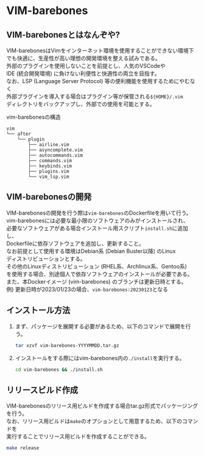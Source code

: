 # VIM-barebones

## VIM-barebonesとはなんぞや?
VIM-barebonesはVimをインターネット環境を使用することができない環境下 \
でも快適に、生産性が高い理想の開発環境を整える試みである。 \
外部のプラグインを使用しないことを前提とし、人気のVSCodeや \
IDE (統合開発環境) に負けない利便性と快適性の両立を目指す。 \
なお、LSP (Language Server Protocol) 等の便利機能を使用するためにやむなく \
外部プラグインを導入する場合はプラグイン等が保管される`${HOME}/.vim` \
ディレクトリをバックアップし、外部での使用を可能とする。

vim-barebonesの構造
```
vim
└── after
    └── plugin
        ├── airline.vim
        ├── asyncomplete.vim
        ├── autocommands.vim
        ├── commands.vim
        ├── keybinds.vim
        ├── plugins.vim
        └── vim_lsp.vim
```

## VIM-barebonesの開発
VIM-barebonesの開発を行う際は`vim-barebones`のDockerfileを用いて行う。 \
vim-barebonesには必要な最小限のソフトウェアのみがインストールされ、 \
必要なソフトウェアがある場合インストール用スクリプト`install.sh`に追加し、 \
Dockerfileに依存ソフトウェアを追加し、更新すること。 \
なお前提として使用する環境はDebian系 (Debian Buster以降) のLinux \
ディストリビューションとする。 \
その他のLinuxディストリビューション (RHEL系、Archlinux系、Gentoo系) \
を使用する場合、別途個人で依存ソフトウェアのインストールが必要である。 \
また、本Dockerイメージ (vim-barebones) のブランチは更新日時とする。 \
    例) 更新日時が2023/01/23の場合、`vim-barebones:20230123`となる

## インストール方法
1. まず、パッケージを展開する必要があるため、以下のコマンドで展開を行う。
    ``` bash
    tar xzvf vim-barebones-YYYYMMDD.tar.gz
    ```
2. インストールをする際にはvim-barebones内の`./install`を実行する。
    ``` bash
    cd vim-barebones && ./install.sh
    ```

## リリースビルド作成
VIM-barebonesのリリース用ビルドを作成する場合tar.gz形式でパッケージングを行う。 \
なお、リリース用ビルドは`make`のオプションとして用意するため、以下のコマンドを \
実行することでリリース用ビルドを作成することができる。
``` bash
make release
```
